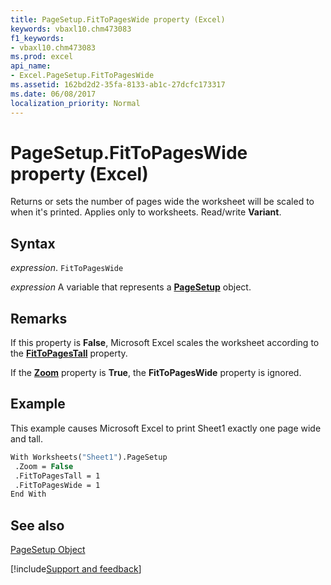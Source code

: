 ```yaml
---
title: PageSetup.FitToPagesWide property (Excel)
keywords: vbaxl10.chm473083
f1_keywords:
- vbaxl10.chm473083
ms.prod: excel
api_name:
- Excel.PageSetup.FitToPagesWide
ms.assetid: 162bd2d2-35fa-8133-ab1c-27dcfc173317
ms.date: 06/08/2017
localization_priority: Normal
---
```



# PageSetup.FitToPagesWide property (Excel)

Returns or sets the number of pages wide the worksheet will be scaled to when it's printed. Applies only to worksheets. Read/write  **Variant**.


## Syntax

_expression_. `FitToPagesWide`

_expression_ A variable that represents a **[PageSetup](Excel.PageSetup.md)** object.


## Remarks

If this property is  **False**, Microsoft Excel scales the worksheet according to the **[FitToPagesTall](Excel.PageSetup.FitToPagesTall.md)** property.

If the  **[Zoom](Excel.PageSetup.Zoom.md)** property is **True**, the **FitToPagesWide** property is ignored.


## Example

This example causes Microsoft Excel to print Sheet1 exactly one page wide and tall.


```vb
With Worksheets("Sheet1").PageSetup 
 .Zoom = False 
 .FitToPagesTall = 1 
 .FitToPagesWide = 1 
End With
```


## See also


[PageSetup Object](Excel.PageSetup.md)

[!include[Support and feedback](~/includes/feedback-boilerplate.md)]
